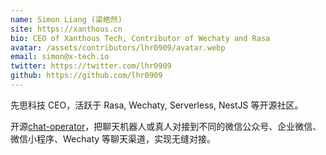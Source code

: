 ```yaml
---
name: Simon Liang (梁皓然)
site: https://xanthous.cn
bio: CEO of Xanthous Tech, Contributor of Wechaty and Rasa
avatar: /assets/contributors/lhr0909/avatar.webp
email: simon@x-tech.io
twitter: https://twitter.com/lhr0909
github: https://github.com/lhr0909
---
```


先思科技 CEO，活跃于 Rasa, Wechaty, Serverless, NestJS 等开源社区。

开源[chat-operator](https://github.com/xanthous-tech/chat-operator)，把聊天机器人或真人对接到不同的微信公众号、企业微信、微信小程序、Wechaty 等聊天渠道，实现无缝对接。
